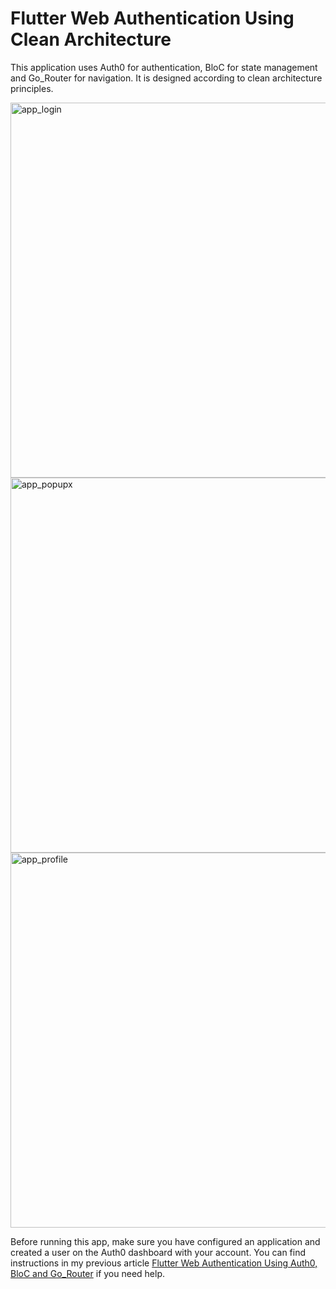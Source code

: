# Flutter Web Authentication Using Clean Architecture

This application uses Auth0 for authentication, BloC for state management and Go_Router for navigation.  It is designed according to clean architecture principles. 

<img width="600" alt="app_login" src="https://github.com/reyparma/flutter_web_auth0/assets/5339530/b4c1b878-7cb2-44d3-87cc-0ace47edb85d">
<img width="600" alt="app_popupx" src="https://github.com/reyparma/flutter_web_auth0/assets/5339530/efac7db1-a5ec-4864-8d85-e25df9ffdc66">
<img width="600" alt="app_profile" src="https://github.com/reyparma/flutter_web_auth0/assets/5339530/df042b62-a524-4a60-a19e-1aba76d8b69a">

Before running this app, make sure you have configured an application and created a user on the Auth0 dashboard with your account.  You can find instructions in my previous article [Flutter Web Authentication Using Auth0, BloC and Go_Router](https://medium.com/@reyparma_53717/flutter-web-authentication-using-auth0-bloc-and-go-router-62d7ebc91e7a) if you need help.
